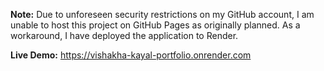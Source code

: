 **Note:** Due to unforeseen security restrictions on my GitHub account, I am unable to host this project on GitHub Pages as originally planned. As a workaround, I have deployed the application to Render. 

**Live Demo:** https://vishakha-kayal-portfolio.onrender.com
